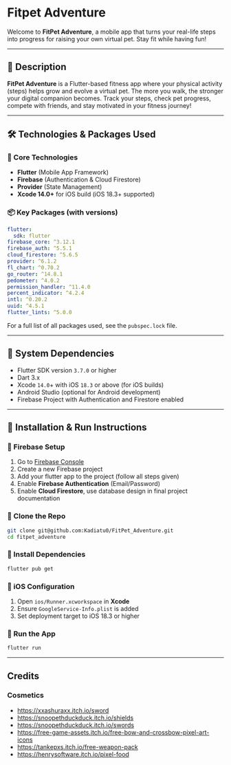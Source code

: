 # Fitpet Adventure

Welcome to **FitPet Adventure**, a mobile app that turns your real-life steps into progress for raising your own virtual pet. Stay fit while having fun!

---

## 📌 Description

**FitPet Adventure** is a Flutter-based fitness app where your physical activity (steps) helps grow and evolve a virtual pet. The more you walk, the stronger your digital companion becomes. Track your steps, check pet progress, compete with friends, and stay motivated in your fitness journey!

---

## 🛠️ Technologies & Packages Used

### 🔧 Core Technologies

* **Flutter** (Mobile App Framework)
* **Firebase** (Authentication & Cloud Firestore)
* **Provider** (State Management)
* **Xcode 14.0+** for iOS build (iOS 18.3+ supported)

### 📦 Key Packages (with versions)

```yaml
flutter:
  sdk: flutter
firebase_core: ^3.12.1
firebase_auth: ^5.5.1
cloud_firestore: ^5.6.5
provider: ^6.1.2
fl_chart: ^0.70.2
go_router: ^14.8.1
pedometer: ^4.0.2
permission_handler: ^11.4.0
percent_indicator: ^4.2.4
intl: ^0.20.2
uuid: ^4.5.1
flutter_lints: ^5.0.0
```

For a full list of all packages used, see the `pubspec.lock` file.

---

## 🧩 System Dependencies

* Flutter SDK version `3.7.0` or higher
* Dart 3.x
* Xcode `14.0`+ with iOS `18.3` or above (for iOS builds)
* Android Studio (optional for Android development)
* Firebase Project with Authentication and Firestore enabled

---

## 🚀 Installation & Run Instructions

### 🔹 Firebase Setup

1. Go to [Firebase Console](https://console.firebase.google.com)
2. Create a new Firebase project
3. Add your flutter app to the project (follow all steps given)
4. Enable **Firebase Authentication** (Email/Password)
5. Enable **Cloud Firestore**, use database design in final project documentation

### 🔹 Clone the Repo

```bash
git clone git@github.com:Kadiatu0/FitPet_Adventure.git
cd fitpet_adventure
```

### 🔹 Install Dependencies

```bash
flutter pub get
```

### 🔹 iOS Configuration

1. Open `ios/Runner.xcworkspace` in **Xcode**
2. Ensure `GoogleService-Info.plist` is added
3. Set deployment target to iOS 18.3 or higher

### 🔹 Run the App

```bash
flutter run
```

---

## Credits

### Cosmetics
* https://xxashuraxx.itch.io/sword
* https://snoopethduckduck.itch.io/shields
* https://snoopethduckduck.itch.io/swords
* https://free-game-assets.itch.io/free-bow-and-crossbow-pixel-art-icons
* https://tankepxs.itch.io/free-weapon-pack
* https://henrysoftware.itch.io/pixel-food
